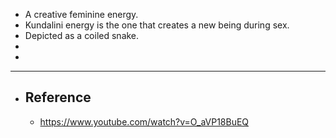 - A creative feminine energy.
- Kundalini energy is the one that creates a new being during sex.
- Depicted as a coiled snake.
-
-
- ---
- ## Reference
	- https://www.youtube.com/watch?v=O_aVP18BuEQ